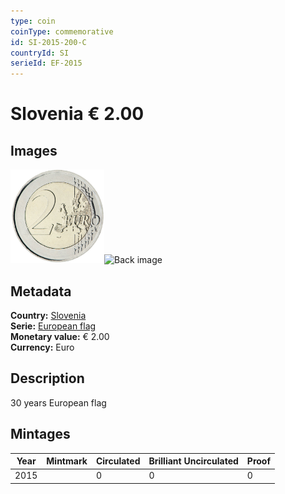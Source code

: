 ```yaml
---
type: coin
coinType: commemorative
id: SI-2015-200-C
countryId: SI
serieId: EF-2015
---
```


# Slovenia € 2.00

## Images

<img src="../../Images/common-2007-200.png" height="150" alt="Front image"><img src="Images/SI-2015-200-000.png" height="150" alt="Back image">

## Metadata

**Country:** [Slovenia](../../Countries/Slovenia/index.md)\
**Serie:** [European flag](index.md)\
**Monetary value:** € 2.00\
**Currency:** Euro

## Description
30 years European flag

## Mintages

| Year | Mintmark | Circulated | Brilliant Uncirculated | Proof |
| ---- | -------- | ---------- | ---------------------- | ----- |
| 2015 |  | 0| 0 | 0 |
